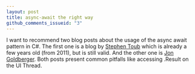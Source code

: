 ```yaml
---
layout: post
title: async-await the right way
github_comments_issueid: "3"
---
```


I want to recommend two blog posts about the usage of the async await pattern in C#.
The first one is a blog by [Stephen Toub](https://blogs.msdn.microsoft.com/pfxteam/2011/01/13/await-and-ui-and-deadlocks-oh-my/ "Await, and UI, and deadlocks! Oh my!")
which is already a few years old (from 2011), but is still valid.
And the other one is [Jon Goldberger](https://blog.xamarin.com/getting-started-with-async-await/ "Getting Started with Async / Await").
Both posts present common pitfalls like accessing .Result on the UI Thread.
